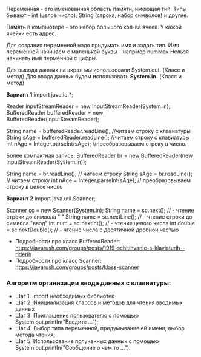 Переменная - это именованная область памяти, имеющая тип.
Типы бывают - int (целое число), String (строка, набор символов) и другие.

Память в компьютере - это набор большого кол-ва ячеек. У кажой ячейки есть адрес.

Для создания переменной надо придумать имя и задать тип.
Имя переменной начинаем с маленькой буквы - напрмер numMax
Нельзя начинать имя перменной с цифры.

Для вывода данных на экран мы использовали System.out. (Класс и метод)
Для ввода данных будем использовать **System.in.** (Класс и метод)

**Вариант 1**
import java.io.*;

Reader inputStreamReader = new InputStreamReader(System.in);
BufferedReader bufferedReader = new BufferedReader(inputStreamReader);

String name = bufferedReader.readLine(); //читаем строку с клавиатуры
String sAge = bufferedReader.readLine(); //читаем строку с клавиатуры
int nAge = Integer.parseInt(sAge); //преобразовываем строку в число.

Более компактная запись:
BufferedReader br = new BufferedReader(new InputStreamReader(System.in));

String name = br.readLine(); // читаем строку
String sAge = br.readLine(); // читаем строку
int nAge = Integer.parseInt(sAge); // преобразовываем строку в целое число


**Вариант 2**
import java.util.Scanner;

Scanner sc = new Scanner(System.in);
String name = sc.next(); // - чтение строки до символа " "
String name = sc.nextLine(); // - чтение строки до символа "ввод"
int num = sc.nextInt(); // - чтение целого числа
int double = sc.nextDouble(); // - чтение числа c десятичной дробной частью

* Подробности про класс BufferedReader: https://javarush.com/groups/posts/1919-schitihvanie-s-klaviaturih--riderih
* Подробности про класс Scanner: https://javarush.com/groups/posts/klass-scanner


### Алгоритм организации ввода данных с клавиатуры:
* Шаг 1. import необходимых библиотек
* Шаг 2. Инициализация классов и методов для чтения вводимых данных
* Шаг 3. Приглашение пользователю с помощью System.out.println("Введите ...");
* Шаг 4. Выбор типа переменной, придумывание ей имени, выбор метода чтения;
* Шаг 5. Использование полученных данных с помощью System.out.println("Сообщение о чем то ...").
